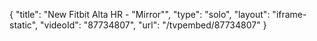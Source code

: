 {
    "title": "New Fitbit Alta HR - \"Mirror\"",
    "type": "solo",
    "layout": "iframe-static",
    "videoId": "87734807",
    "url": "\/tvpembed\/87734807"
}